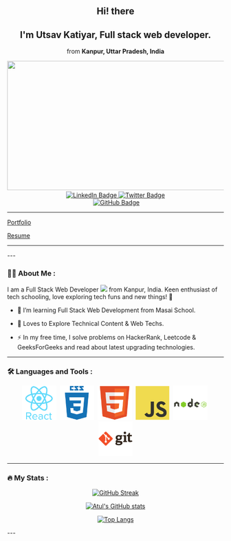  <h2 color="blue" align="center">
    Hi! there </h2>

   <h2 color="blue" align="center"> I'm Utsav Katiyar, Full stack web developer.</h2>
   <p color="blue" align="center">from <b>Kanpur, Uttar Pradesh, India</b></p>

<div id="header" align="center">
 <div align="center">
  <img src="https://media.giphy.com/media/dWesBcTLavkZuG35MI/giphy.gif" width="600" height="300"/>
</div>

  <div id="badges">
    <a href="https://www.linkedin.com/in/utsav-katiyar-27635417a/">
      <img src="https://img.shields.io/badge/LinkedIn-blue?style=for-the-badge&logo=linkedin&logoColor=white" alt="LinkedIn Badge"/>
    </a>
    <a href="https://twitter.com/utsav_katiyar">
      <img src="https://img.shields.io/badge/Twitter-blue?style=for-the-badge&logo=twitter&logoColor=white" alt="Twitter Badge"/>
    </a>
  </div>
  <img src="https://komarev.com/ghpvc/?username=utsavkatiyar34&style=flat-square&color=blue" alt=""/>
<a href="https://github.com/utsavkatiyar34?tab=followers"><img src="https://img.shields.io/github/followers/utsavkatiyar34?label=Followers&style=social" alt="GitHub Badge"></a>

</div>
<hr>
<a href="https://myportfolio-utsav-katiyar.netlify.app/" target="blank"> <p>Portfolio</p></a>
<a href="https://drive.google.com/file/d/1vKQS1jeamcg00d9Ha0qX-KQAaL42z788/view?usp=sharing/" target="blank"> <p>Resume</p></a>
<hr>
---

### :man_technologist: About Me :
I am a Full Stack Web Developer <img src="https://media.giphy.com/media/WUlplcMpOCEmTGBtBW/giphy.gif" width="30"> from Kanpur, India. Keen enthusiast of tech schooling, love exploring tech funs and new things! 👀
- :telescope: I’m learning Full Stack Web Development from Masai School.

- :seedling: Loves to Explore Technical Content & Web Techs.

- :zap: In my free time, I solve problems on HackerRank, Leetcode & GeeksForGeeks and read about latest upgrading technologies.


---

### :hammer_and_wrench: Languages and Tools :
<div align="center">
<div>
  <img src="https://github.com/devicons/devicon/blob/master/icons/react/react-original-wordmark.svg" title="React" alt="React" width="80" height="80"/>&nbsp;
  <!--<img src="https://github.com/devicons/devicon/blob/master/icons/redux/redux-original.svg" title="Redux" alt="Redux " width="40" height="40"/>&nbsp;-->
  <img src="https://github.com/devicons/devicon/blob/master/icons/css3/css3-plain-wordmark.svg"  title="CSS3" alt="CSS" width="80" height="80"/>&nbsp;
  <img src="https://github.com/devicons/devicon/blob/master/icons/html5/html5-original.svg" title="HTML5" alt="HTML" width="80" height="80"/>&nbsp;
  <img src="https://github.com/devicons/devicon/blob/master/icons/javascript/javascript-original.svg" title="JavaScript" alt="JavaScript" width="80" height="80"/>&nbsp;
  <!--<img src="https://github.com/devicons/devicon/blob/master/icons/firebase/firebase-plain-wordmark.svg" title="Firebase" alt="Firebase" width="40" height="40"/>&nbsp;-->
<!--<img src="https://github.com/devicons/devicon/blob/master/icons/mysql/mysql-original-wordmark.svg" title="MySQL"  alt="MySQL" width="80" height="80"/>&nbsp; -->
  <img src="https://github.com/devicons/devicon/blob/master/icons/nodejs/nodejs-original-wordmark.svg" title="NodeJS" alt="NodeJS" width="80" height="80"/>&nbsp;
<!--   <img src="https://github.com/devicons/devicon/blob/master/icons/java/java-original-wordmark.svg" title="Java" alt="Java" width="80" height="80"/>&nbsp; -->
  <img src="https://github.com/devicons/devicon/blob/master/icons/git/git-original-wordmark.svg" title="Git" **alt="Git" width="80" height="80"/>
</div>
</div>

---

### :fire: My Stats :
<div align="center">

[![GitHub Streak](http://github-readme-streak-stats.herokuapp.com?user=utsavkatiyar34&theme=radical&background=000000)](https://github.com/utsavkatiyar34)

[![Atul's GitHub stats](https://github-readme-stats.vercel.app/api?username=utsavkatiyar34&theme=radical)](https://github.com/utsavkatiyar34)

[![Top Langs](https://github-readme-stats.vercel.app/api/top-langs/?username=utsavkatiyar34&layout=compact&theme=radical)](https://github.com/utsavkatiyar34)
</div>
---
